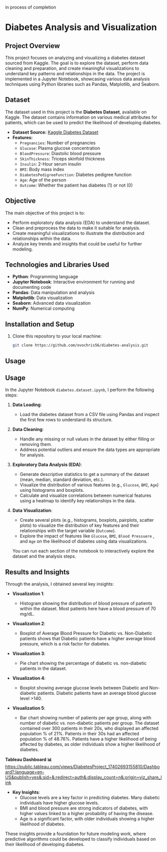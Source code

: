 in process of completion

# Diabetes Analysis and Visualization

## Project Overview

This project focuses on analyzing and visualizing a diabetes dataset sourced from Kaggle. The goal is to explore the dataset, perform data cleaning and preparation, and create meaningful visualizations to understand key patterns and relationships in the data. The project is implemented in a Jupyter Notebook, showcasing various data analysis techniques using Python libraries such as Pandas, Matplotlib, and Seaborn.

## Dataset

The dataset used in this project is the **Diabetes Dataset**, available on Kaggle. The dataset contains information on various medical attributes for patients, which can be used to predict the likelihood of developing diabetes.

- **Dataset Source:** [Kaggle Diabetes Dataset](https://www.kaggle.com/datasets/akshaydattatraykhare/diabetes-dataset)
- **Features:**
  - `Pregnancies`: Number of pregnancies
  - `Glucose`: Plasma glucose concentration
  - `BloodPressure`: Diastolic blood pressure
  - `SkinThickness`: Triceps skinfold thickness
  - `Insulin`: 2-Hour serum insulin
  - `BMI`: Body mass index
  - `DiabetesPedigreeFunction`: Diabetes pedigree function
  - `Age`: Age of the person
  - `Outcome`: Whether the patient has diabetes (1) or not (0)

## Objective

The main objective of this project is to:
- Perform exploratory data analysis (EDA) to understand the dataset.
- Clean and preprocess the data to make it suitable for analysis.
- Create meaningful visualizations to illustrate the distribution and relationships within the data.
- Analyze key trends and insights that could be useful for further modeling.

## Technologies and Libraries Used

- **Python**: Programming language
- **Jupyter Notebook**: Interactive environment for running and documenting code
- **Pandas**: Data manipulation and analysis
- **Matplotlib**: Data visualization
- **Seaborn**: Advanced data visualization
- **NumPy**: Numerical computing

## Installation and Setup

1. Clone this repository to your local machine:
   ```bash
   git clone https://github.com/ovochris56/diabetes-analysis.git

## Usage

## Usage

In the Jupyter Notebook `diabetes.dataset.ipynb`, I perform the following steps:

1. **Data Loading**: 
   - Load the diabetes dataset from a CSV file using Pandas and inspect the first few rows to understand its structure.

2. **Data Cleaning**:
   - Handle any missing or null values in the dataset by either filling or removing them.
   - Address potential outliers and ensure the data types are appropriate for analysis.
   
3. **Exploratory Data Analysis (EDA)**:
   - Generate descriptive statistics to get a summary of the dataset (mean, median, standard deviation, etc.).
   - Visualize the distribution of various features (e.g., `Glucose`, `BMI`, `Age`) using histograms and boxplots.
   - Calculate and visualize correlations between numerical features using a heatmap to identify key relationships in the data.

4. **Data Visualization**:
   - Create several plots (e.g., histograms, boxplots, pairplots, scatter plots) to visualize the distribution of key features and their relationships with the target variable (`Outcome`).
   - Explore the impact of features like `Glucose`, `BMI`, `Blood Pressuere` , and `Age` on the likelihood of diabetes using data visualizations.
   
   You can run each section of the notebook to interactively explore the dataset and the analysis steps.

## Results and Insights

Through the analysis, I obtained several key insights:

- **Visualization 1**: 
  - Histogram showing the distribution of blood pressure of patients within the dataset. Most patients here have a blood pressure of 70 mg/dL.
    
- **Visualization 2**: 
  - Boxplot of Average Blood Pressure for Diabetic vs. Non-Diabetic patients shows that Diabetic patients have a higher average blood pressure, which is a risk factor for diabetes.
  
- **Visualization 3**: 
  - Pie chart showing the percentage of diabetic vs. non-diabetic patients in the dataset. 
  
- **Visualization 4**: 
  - Boxplot showing average glucose levels between Diabetic and Non-diabetic patients. Diabetic patients have an average blood glucose level >140.

- **Visualization 5**:
  - Bar chart showing number of patients per age group, along with number of diabetic vs. non-diabetic patients per group. The dataset contained over 300 patients in their 20s, who displayed an affected
    population % of 21%. Patients in their 30s had an affected population % of 48.76%. Patients have a higher likelihood of being affected by diabetes, as older individuals show a higher likelihood of diabetes.

**Tableau Dashboard 📊**
https://public.tableau.com/views/DiabetesProject_17402693155810/Dashboard?:language=en-US&publish=yes&:sid=&:redirect=auth&:display_count=n&:origin=viz_share_link

- **Key Insights**:
  - Glucose levels are a key factor in predicting diabetes. Many diabetic individuals have higher glucose levels.
  - BMI and blood pressure are strong indicators of diabetes, with higher values linked to a higher probability of having the disease.
  - Age is a significant factor, with older individuals showing a higher likelihood of diabetes.

These insights provide a foundation for future modeling work, where predictive algorithms could be developed to classify individuals based on their likelihood of developing diabetes.
